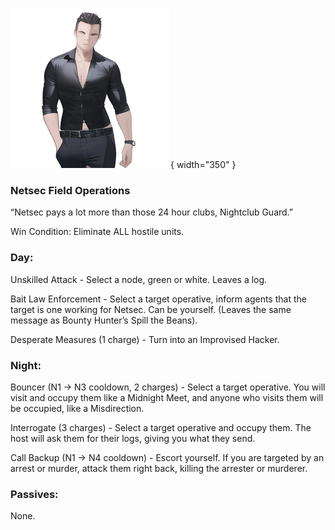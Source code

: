 ![nightclubguard.png](Images/nightclubguard.png){ width="350" }

### **Netsec Field Operations**

“Netsec pays a lot more than those 24 hour clubs, Nightclub Guard.”

Win Condition: Eliminate ALL hostile units.

### **Day:**

Unskilled Attack - Select a node, green or white. Leaves a log.

Bait Law Enforcement - Select a target operative, inform agents that the target is one working for Netsec. Can be yourself. (Leaves the same message as Bounty Hunter’s Spill the Beans).

Desperate Measures (1 charge) - Turn into an Improvised Hacker.

### **Night:**

Bouncer (N1 -> N3 cooldown, 2 charges) - Select a target operative. You will visit and occupy them like a Midnight Meet, and anyone who visits them will be occupied, like a Misdirection.

Interrogate (3 charges) - Select a target operative and occupy them. The host will ask them for their logs, giving you what they send.

Call Backup (N1 -> N4 cooldown) - Escort yourself. If you are targeted by an arrest or murder, attack them right back, killing the arrester or murderer.

### **Passives:**

None.